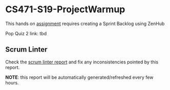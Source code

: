 # CS471-S19-ProjectWarmup
This hands on [assignment](https://docs.google.com/document/d/1_XC9utG1GfeBtZDgUxXguFEZNLU_jumvRnkf9AUTWnE/edit?usp=sharing) requires creating a Sprint Backlog using ZenHub

Pop Quiz 2 link: tbd

## Scrum Linter
Check the [scrum linter report](http://cs.boisestate.edu/~bdit/ScrumLinter/CS471S19ScrumLinterReports/CS471-S19-ProjectWarmup/) and fix any inconsistencies pointed by this report.

**NOTE**: this report will be automatically generated/refreshed every few hours.
